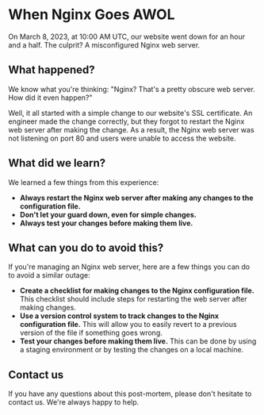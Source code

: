 # When Nginx Goes AWOL

On March 8, 2023, at 10:00 AM UTC, our website went down for an hour and a half. The culprit? A misconfigured Nginx web server.

## What happened?

We know what you're thinking: "Nginx? That's a pretty obscure web server. How did it even happen?"

Well, it all started with a simple change to our website's SSL certificate. An engineer made the change correctly, but they forgot to restart the Nginx web server after making the change. As a result, the Nginx web server was not listening on port 80 and users were unable to access the website.

## What did we learn?

We learned a few things from this experience:

* **Always restart the Nginx web server after making any changes to the configuration file.**
* **Don't let your guard down, even for simple changes.**
* **Always test your changes before making them live.**

## What can you do to avoid this?

If you're managing an Nginx web server, here are a few things you can do to avoid a similar outage:

* **Create a checklist for making changes to the Nginx configuration file.** This checklist should include steps for restarting the web server after making changes.
* **Use a version control system to track changes to the Nginx configuration file.** This will allow you to easily revert to a previous version of the file if something goes wrong.
* **Test your changes before making them live.** This can be done by using a staging environment or by testing the changes on a local machine.

## Contact us

If you have any questions about this post-mortem, please don't hesitate to contact us. We're always happy to help.

